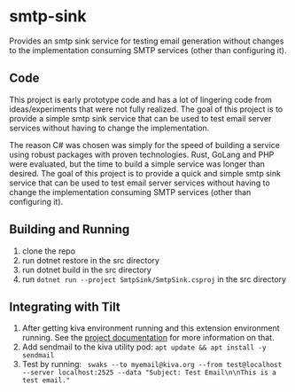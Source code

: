 # smtp-sink

Provides an smtp sink service for testing email generation without changes to the implementation
consuming SMTP services (other than configuring it).

## Code

This project is early prototype code and has a lot of lingering code from ideas/experiments that were not fully realized. The goal of this project is to provide a simple smtp sink service that can be used to test email server services without having to change the implementation.

The reason C# was chosen was simply for the speed of building a service using robust packages with proven technologies. Rust,
GoLang and PHP were evaluated, but the time to build a simple service was longer than desired.  The goal of this project is to
provide a quick and simple smtp sink service that can be used to test email server services without having to change the implementation
consuming SMTP services (other than configuring it).

## Building and Running

1. clone the repo
2. run dotnet restore in the src directory
3. run dotnet build in the src directory
4. run `dotnet run --project SmtpSink/SmtpSink.csproj` in the src directory

## Integrating with Tilt

1. After getting kiva environment running and this extension environment running. See the [project documentation](../README.md) for more information on that.
2. Add sendmail to the kiva utility pod: `apt update && apt install -y sendmail`
4. Test by running: ` swaks --to myemail@kiva.org --from test@localhost --server localhost:2525 --data "Subject: Test Email\n\nThis is a test email."`










